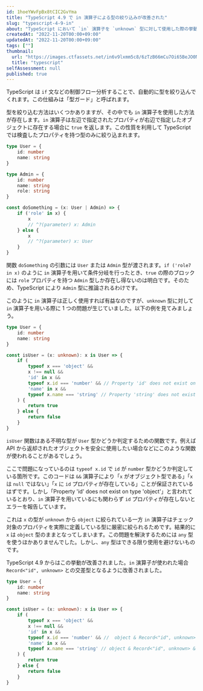 ```yaml
---
id: 1hoeYWvFpBx8tCIC2GvYma
title: "TypeScript 4.9 で in 演算子による型の絞り込みが改善された"
slug: "typescript-4-9-in"
about: "TypeScript において `in` 演算子を `unknown` 型に対して使用した際の挙動が改善されました。"
createdAt: "2022-11-20T00:00+09:00"
updatedAt: "2022-11-20T00:00+09:00"
tags: [""]
thumbnail:
  url: "https://images.ctfassets.net/in6v9lxmm5c8/6zTzB66mCu7Oi65BeJO0Nh/c9a64c4494dde084026cbfa28fa0d044/__________________________3_.png"
  title: "typescript"
selfAssessment: null
published: true
---
```

TypeScript は `if` 文などの制御フロー分析することで、自動的に型を絞り込んでくれます。この仕組みは「型ガード」と呼ばれます。

型を絞り込む方法はいくつかありますが、その中でも `in` 演算子を使用した方法が存在します。`in` 演算子は左辺で指定されたプロパティが右辺で指定したオブジェクトに存在する場合に `true` を返します。この性質を利用して TypeScript では検査したプロパティを持つ型のみに絞り込まれます。

```typescript
type User = {
    id: number
    name: string
}

type Admin = {
    id: number
    name: string
    role: string
}

const doSomething = (x: User | Admin) => {
    if ('role' in x) {
        x
        // ^?(parameter) x: Admin
    } else {
        x
        // ^?(parameter) x: User
    }
}
```

関数 `doSomething` の引数には `User` または `Admin` 型が渡されます。`if ('role7 in x)` のように `in` 演算子を用いて条件分岐を行ったとき、`true` の際のブロックには `role` プロパティを持つ `Admin` 型しか存在し得ないのは明白です。そのため、TypeScript により `Admin` 型に推論されるわけです。

このように `in` 演算子は正しく使用すれば有益なのですが、`unknown` 型に対して `in` 演算子を用いる際に 1 つの問題が生じていました。以下の例を見てみましょう。

```typescript
type User = {
    id: number
    name: string
}

const isUser = (x: unknown): x is User => {
    if (
        typeof x === 'object' &&
        x !== null &&
        'id' in x &&
        typeof x.id === 'number' && // Property 'id' does not exist on type 'object'.
        'name' in x &&
        typeof x.name === 'string' // Property 'string' does not exist on type 'object'.
    ) {
        return true
    } else {
        return false
    }
}
```

`isUser` 関数はある不明な型が `User` 型かどうか判定するための関数です。例えば API から返却されたオブジェクトを安全に使用したい場合などにこのような関数が使われることがあるでしょう。

ここで問題になっているのは `typeof x.id` で `id` が `number` 型かどうか判定している箇所です。このコードは `&&` 演算子により「`x` がオブジェクト型である」「`x` は `null` ではない」「`x` に `id` プロパティが存在している」ことが保証されているはずです。しかし「Property 'id' does not exist on type 'object'」と言われているとおり、`in` 演算子を用いているにも関わらず `id` プロパティが存在しないとエラーを報告しています。

これは `x` の型が `unknown` から `object` に絞られている一方 `in` 演算子はチェック対象のプロパティを実際に定義している型に厳密に絞られるためです。結果的に `x` は `object` 型のままとなってしまいます。この問題を解決するためには `any` 型を使うほかありませんでした。しかし、`any` 型はできる限り使用を避けないものです。

TypeScript 4.9 からはこの挙動が改善されました。`in` 演算子が使われた場合 `Record<"id", unknown>` との交差型となるように改善されました。

```typescript
type User = {
    id: number
    name: string
}

const isUser = (x: unknown): x is User => {
    if (
        typeof x === 'object' &&
        x !== null &&
        'id' in x &&
        typeof x.id === 'number' && //  object & Record<"id", unknown>
        'name' in x &&
        typeof x.name === 'string' // object & Record<"id", unknown> & Record<"name", unknown>
    ) {
        return true
    } else {
        return false
    }
}
```
